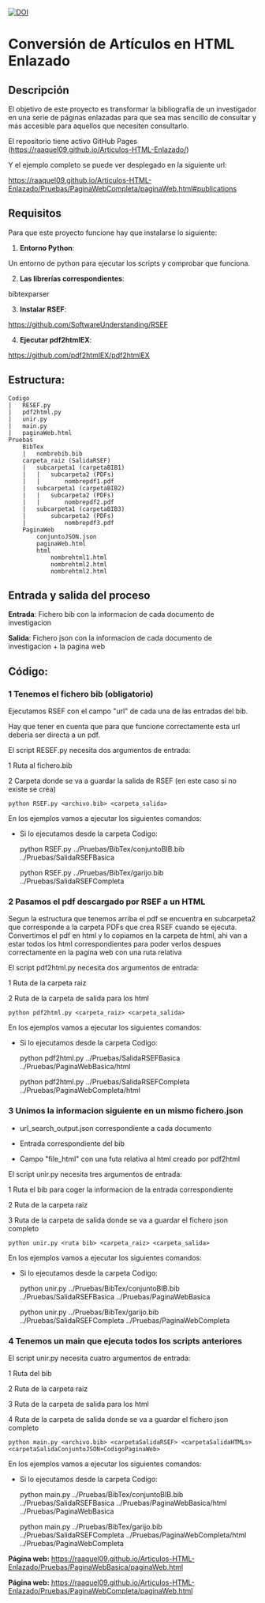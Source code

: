[![DOI](https://zenodo.org/badge/DOI/10.5281/zenodo.15390107.svg)](https://doi.org/10.5281/zenodo.15390107)

# Conversión de Artículos en HTML Enlazado


## Descripción

El objetivo de este proyecto es transformar la bibliografía de un investigador en una serie de páginas enlazadas para que sea mas sencillo de consultar y más accesible para aquellos que necesiten consultarlo.

El repositorio tiene activo GitHub Pages (https://raaquel09.github.io/Articulos-HTML-Enlazado/) 

Y el ejemplo completo se puede ver desplegado en la siguiente url:

https://raaquel09.github.io/Articulos-HTML-Enlazado/Pruebas/PaginaWebCompleta/paginaWeb.html#publications

## Requisitos

Para que este proyecto funcione hay que instalarse lo siguiente:

1. **Entorno Python**:

 Un entorno de python para ejecutar los scripts y comprobar que funciona.

2. **Las librerías correspondientes**:

 bibtexparser

3. **Instalar RSEF**:

 https://github.com/SoftwareUnderstanding/RSEF 

4. **Ejecutar pdf2htmlEX**:

 https://github.com/pdf2htmlEX/pdf2htmlEX


## Estructura:

	Codigo
	|	RESEF.py
	|	pdf2html.py
	|	unir.py
	|	main.py
	|	paginaWeb.html
	Pruebas
		BibTex
		|	nombrebib.bib 
		carpeta_raiz (SalidaRSEF)
		|	subcarpeta1 (carpetaBIB1)
		|	|	subcarpeta2 (PDFs)
		|	|		nombrepdf1.pdf
		|	subcarpeta1 (carpetaBIB2)
		|	|	subcarpeta2 (PDFs)
		|	|		nombrepdf2.pdf
		|	subcarpeta1 (carpetaBIB3)
		|		subcarpeta2 (PDFs)
		|			nombrepdf3.pdf
		PaginaWeb 
			conjuntoJSON.json
			paginaWeb.html
			html
				nombrehtml1.html
				nombrehtml2.html
				nombrehtml2.html


## Entrada y salida del proceso

**Entrada**: Fichero bib con la informacion de cada documento de investigacion

**Salida**: Fichero json con la informacion de cada documento de investigacion + la pagina web


## Código:

### 1 Tenemos el fichero bib (obligatorio)

Ejecutamos RSEF con el campo "url" de cada una de las entradas del bib.

Hay que tener en cuenta que para que funcione correctamente esta url deberia ser directa a un pdf.

El script RESEF.py necesita dos argumentos de entrada:

 1 Ruta al fichero.bib
 
 2 Carpeta donde se va a guardar la salida de RSEF (en este caso si no existe se crea)
 
	python RSEF.py <archivo.bib> <carpeta_salida>
	
En los ejemplos vamos a ejecutar los siguientes comandos:

- Si lo ejecutamos desde la carpeta Codigo:
	
	python RSEF.py ../Pruebas/BibTex/conjuntoBIB.bib ../Pruebas/SalidaRSEFBasica
		
	python RSEF.py ../Pruebas/BibTex/garijo.bib ../Pruebas/SalidaRSEFCompleta
	
### 2 Pasamos el pdf descargado por RSEF a un HTML

Segun la estructura que tenemos arriba el pdf se encuentra en subcarpeta2 que corresponde a la carpeta PDFs que crea RSEF cuando se ejecuta.
Convertimos el pdf en html y lo copiamos en la carpeta de html, ahi van a estar todos los html correspondientes para poder verlos despues correctamente en la pagina web con una ruta relativa

El script pdf2html.py necesita dos argumentos de entrada:

 1 Ruta de la carpeta raiz 
 
 2 Ruta de la carpeta de salida para los html
 
	python pdf2html.py <carpeta_raiz> <carpeta_salida>
	
En los ejemplos vamos a ejecutar los siguientes comandos:

- Si lo ejecutamos desde la carpeta Codigo:
	
	python pdf2html.py ../Pruebas/SalidaRSEFBasica ../Pruebas/PaginaWebBasica/html
		
	python pdf2html.py ../Pruebas/SalidaRSEFCompleta ../Pruebas/PaginaWebCompleta/html
	
### 3 Unimos la informacion siguiente en un mismo fichero.json

- url_search_output.json correspondiente a cada documento

- Entrada correspondiente del bib

- Campo "file_html" con una futa relativa al html creado por pdf2html


El script unir.py necesita tres argumentos de entrada:

 1 Ruta el bib para coger la informacion de la entrada correspondiente
 
 2 Ruta de la carpeta raiz 
 
 3 Ruta de la carpeta de salida donde se va a guardar el fichero json completo 

	python unir.py <ruta bib> <carpeta_raiz> <carpeta_salida>
	
En los ejemplos vamos a ejecutar los siguientes comandos:

- Si lo ejecutamos desde la carpeta Codigo:

	python unir.py ../Pruebas/BibTex/conjuntoBIB.bib ../Pruebas/SalidaRSEFBasica ../Pruebas/PaginaWebBasica
		
	python unir.py ../Pruebas/BibTex/garijo.bib ../Pruebas/SalidaRSEFCompleta ../Pruebas/PaginaWebCompleta
	
### 4 Tenemos un main que ejecuta todos los scripts anteriores

El script unir.py necesita cuatro argumentos de entrada:

 1 Ruta del bib 
 
 2 Ruta de la carpeta raiz 
 
 3 Ruta de la carpeta de salida para los html
 
 4 Ruta de la carpeta de salida donde se va a guardar el fichero json completo
 
	python main.py <archivo.bib> <carpetaSalidaRSEF> <carpetaSalidaHTMLs> <carpetaSalidaConjuntoJSON+CodigoPaginaWeb>

En los ejemplos vamos a ejecutar los siguientes comandos:

- Si lo ejecutamos desde la carpeta Codigo:
	
	python main.py ../Pruebas/BibTex/conjuntoBIB.bib ../Pruebas/SalidaRSEFBasica ../Pruebas/PaginaWebBasica/html ../Pruebas/PaginaWebBasica

	python main.py ../Pruebas/BibTex/garijo.bib ../Pruebas/SalidaRSEFCompleta ../Pruebas/PaginaWebCompleta/html ../Pruebas/PaginaWebCompleta

**Página web:** https://raaquel09.github.io/Articulos-HTML-Enlazado/Pruebas/PaginaWebBasica/paginaWeb.html

 **Página web:** https://raaquel09.github.io/Articulos-HTML-Enlazado/Pruebas/PaginaWebCompleta/paginaWeb.html
